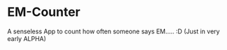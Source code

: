 EM-Counter
==========

A senseless App to count how often someone says EM..... :D (Just in very early ALPHA)
